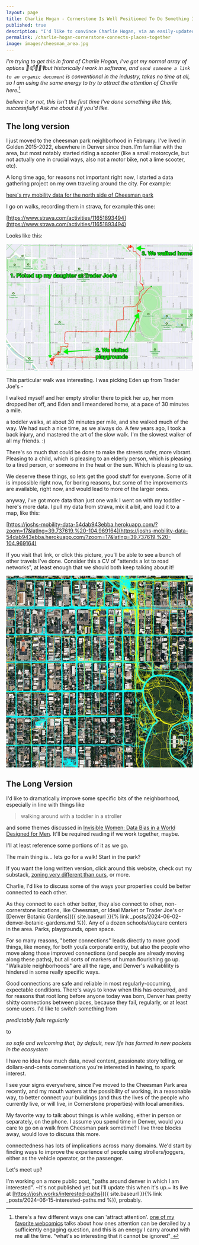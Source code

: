 ```yaml
---
layout: page
title: Charlie Hogan - Cornerstone Is Well Positioned To Do Something Innovative Regarding Mobility Infrastructure
published: true
description: "I'd like to convince Charlie Hogan, via an easily-updatedable-document, easily sharable and linkable to internal spots, that Cornerstone could/should benefit enormously from doing some fixing of easy-to-fix, overlooked issues"
permalink: /charlie-hogan-cornerstone-connects-places-together
image: images/cheesman_area.jpg
---
```


_i'm trying to get this in front of Charlie Hogan, I've got my normal array of options 📧📫🚶‍♀️🎙️but historically I work in software, and `send someone a link to an organic document` is conventional in the industry, takes no time at all, so I am using the same energy to try to attract the attention of Charlie here._[^capture-interest]

[^capture-interest]: there's a few different ways one can 'attract attention'. [one of my favorite webcomics](https://xkcd.com/356/) talks about how ones attention can be derailed by a sufficiently engaging question, and this is an energy I carry around with me all the time. "what's so interesting that it cannot be ignored"_

_believe it or not, this isn't the first time I've done something like this, successfully! Ask me about it if you'd like._

## The long version 

I just moved to the cheesman park neighborhood in February. I've lived in Golden 2015-2022, elsewhere in Denver since then. I'm familiar with the area, but most notably started riding a scooter (like a small motorcycle, but not actually one in crucial ways, also not a motor bike, not a lime scooter, etc).

A long time ago, for reasons not important right now, I started a data gathering project on my own traveling around the city. For example:

[here's my mobility data for the north side of Cheesman park](https://joshs-mobility-data-54dab943ebba.herokuapp.com/?zoom=18&latlng=39.736296,%20-104.96843)



I go on walks, recording them in strava, for example this one:

[https://www.strava.com/activities/11651893494](https://www.strava.com/activities/11651893494)

Looks like this:

![eden walk](images/eden_trip.jpg)

This particular walk was interesting. I was picking Eden up from Trader Joe's - 

I walked myself and her empty stroller there to pick her up, her mom dropped her off, and Eden and I meandered home, at a pace of 30 minutes a mile. 

a toddler walks, at about 30 minutes per mile, and she walked much of the way. We had such a nice time, as we always do. A few years ago, I took a back injury, and mastered the art of the slow walk. I'm the slowest walker of all my friends. :)

There's so much that could be done to make the streets safer, more vibrant. Pleasing to a child, which is pleasing to an elderly person, which is pleasing to a tired person, or someone in the heat or the sun. Which is pleasing to _us_. 

We deserve these things, so lets get the good stuff for everyone. Some of it is impossible right now, for boring reasons, but some of the improvements are available, right now, and would lead to more of the larger ones.


anyway, i've got more data than just one walk I went on with my toddler - here's more data. I pull my data from strava,  mix it a bit, and load it to a map, like this:

[https://joshs-mobility-data-54dab943ebba.herokuapp.com/?zoom=17&latlng=39.737619,%20-104.969164](https://joshs-mobility-data-54dab943ebba.herokuapp.com/?zoom=17&latlng=39.737619,%20-104.969164)

If you visit that link, or click this picture, you'll  be able to see a bunch of other travels I've done. Consider this a CV of "attends a lot to road networks", at least enough that we should both keep talking about it!

[![roads_near_cheesman](images/cheesman_area.jpg)](https://joshs-mobility-data-54dab943ebba.herokuapp.com/?zoom=17&latlng=39.737619,%20-104.969164)

## The Long Version

I'd like to dramatically improve some specific bits of the neighborhood, especially in line with things like 

> walking around with a toddler in a stroller

and some themes discussed in [Invisible Women: Data Bias in a World Designed for Men](https://www.goodreads.com/book/show/41104077-invisible-women). It'll be required reading if we work together, maybe. 

I'll at least reference some portions of it as we go.

The main thing is... lets go for a walk! Start in the park?

If you want the long written version, click around this website, check out my substack, [zoning very different than ours](https://zoningverydifferentthanours.substack.com/), or more. 


Charlie, I'd like to discuss some of the ways your properties could be better connected to each other.

As they connect to each other better, they also connect to other, non-cornerstone locations, like Cheesman, or Ideal Market or Trader Joe's or [Denver Botanic Gardens]({{ site.baseurl  }}{% link _posts/2024-06-02-denver-botanic-gardens.md %}). Any of a dozen schools/daycare centers in the area. Parks, playgrounds, open space. 

For so many reasons, "better connections" leads directly to more good things, like money, for both you/a corporate entity, but also the people who move along those improved connections (and people are already moving along these paths), but all sorts of markers of human flourishing go up. "Walkable neighborhoods" are all the rage, and Denver's walkablility is hindered in some really specific ways. 

Good connections are safe and reliable in most regularly-occurring, expectable conditions. There's ways to know when this has occurred, and for reasons that root long before anyone today was born, Denver has pretty shitty connections between places, because they fail, regularly, or at least some users. I'd like to switch something from 

_predictably fails regularly_

to

_so safe and welcoming that, by default, new life has formed in new pockets in the ecosystem_

I have no idea how much data, novel content, passionate story telling, or dollars-and-cents conversations you're interested in having, to spark interest. 

I see your signs everywhere, since I've moved to the Cheesman Park area recently, and my mouth waters at the possibility of working, in a reasonable way, to better connect your buildings (and thus the lives of the people who currently live, or will live, in Cornerstone properties) with local amenities.

My favorite way to talk about things is while walking, either in person or separately, on the phone. I assume you spend time in Denver, would you care to go on a walk from Cheesman park sometime? I live three blocks away, would love to discuss this more.

connectedness has lots of implications across many domains. We'd start by finding ways to improve the experience of people using strollers/joggers, either as the vehicle operator, or the passenger. 

Let's meet up? 

I'm working on a more public post, "paths around denver in which I am interested". ~It's not published yet but i'll update this when it's up.~ its live at [https://josh.works/interested-paths]({{ site.baseurl  }}{% link _posts/2024-06-15-interested-paths.md %}), probably.

